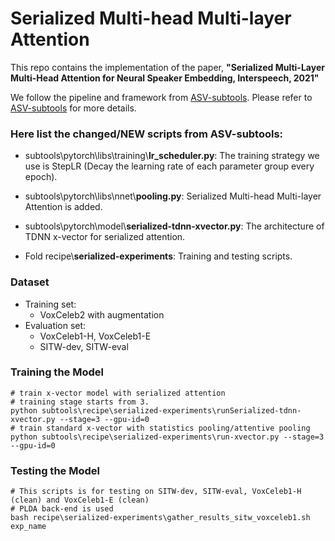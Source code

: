 # Serialized Multi-head Multi-layer Attention

This repo contains the implementation of the paper, **"Serialized Multi-Layer Multi-Head Attention for Neural Speaker Embedding, Interspeech, 2021"**



We follow the pipeline and framework from [ASV-subtools](https://github.com/Snowdar/asv-subtools). Please refer to [ASV-subtools](https://github.com/Snowdar/asv-subtools) for more details.



### Here list the changed/NEW scripts from ASV-subtools:

- subtools\pytorch\libs\training\\**lr_scheduler.py**:  The training strategy we use is StepLR (Decay the learning rate of each parameter group every epoch). 

- subtools\pytorch\libs\nnet\\**pooling.py**:  Serialized Multi-head Multi-layer Attention is added. 

- subtools\pytorch\model\\**serialized-tdnn-xvector.py**:  The architecture of TDNN x-vector for serialized attention.
- Fold recipe\\**serialized-experiments**: Training and testing scripts.



### Dataset

- Training set:
  - VoxCeleb2 with augmentation
- Evaluation set:
  - VoxCeleb1-H, VoxCeleb1-E
  - SITW-dev, SITW-eval



### Training the Model

```shell
# train x-vector model with serialized attention
# training stage starts from 3. 
python subtools\recipe\serialized-experiments\runSerialized-tdnn-xvector.py --stage=3 --gpu-id=0
# train standard x-vector with statistics pooling/attentive pooling
python subtools\recipe\serialized-experiments\run-xvector.py --stage=3 --gpu-id=0
```



### Testing the Model

```shell
# This scripts is for testing on SITW-dev, SITW-eval, VoxCeleb1-H (clean) and VoxCeleb1-E (clean) 
# PLDA back-end is used
bash recipe\serialized-experiments\gather_results_sitw_voxceleb1.sh exp_name
```








